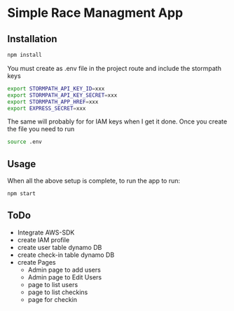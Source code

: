 # Simple Race Managment App

## Installation

```sh
npm install
```

You must create as .env file in the project route and include the stormpath keys

```sh
export STORMPATH_API_KEY_ID=xxx
export STORMPATH_API_KEY_SECRET=xxx
export STORMPATH_APP_HREF=xxx
export EXPRESS_SECRET=xxx
```
The same will probably for for 
IAM keys when I get it done. Once you create the file you need to run

```sh
source .env
```

## Usage

When all the above setup is complete, to run the app to run:

```sh
npm start
```

## ToDo
* Integrate AWS-SDK
* create IAM profile
* create user table dynamo DB
* create check-in table dynamo DB
* create Pages
  * Admin page to add users
  * Admin page to Edit Users
  * page to list users
  *	page to list checkins
  * page for checkin
  
